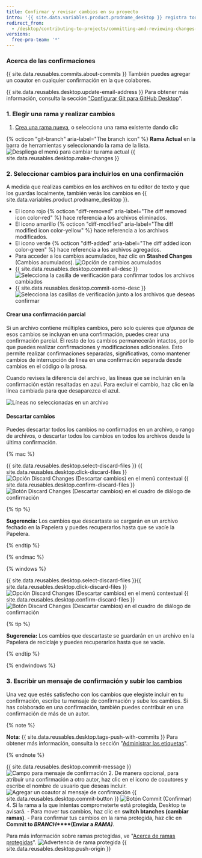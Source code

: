 ```yaml
---
title: Confirmar y revisar cambios en su proyecto
intro: '{{ site.data.variables.product.prodname_desktop }} registra todos los cambios a medida que los editas. Puedes decidir cómo agrupar los cambios para crear confirmaciones significativas.'
redirect_from:
  - /desktop/contributing-to-projects/committing-and-reviewing-changes-to-your-project
versions:
  free-pro-team: '*'
---
```


### Acerca de las confirmaciones

{{ site.data.reusables.commits.about-commits }} También puedes agregar un coautor en cualquier confirmación en la que colabores.

{{ site.data.reusables.desktop.update-email-address }} Para obtener más información, consulta la sección ["Configurar Git para GitHub Desktop](/desktop/getting-started-with-github-desktop/configuring-git-for-github-desktop)".

### 1. Elegir una rama y realizar cambios

1. [Crea una rama nueva](/desktop/guides/contributing-to-projects/managing-branches), o selecciona una rama existente dando clic

{% octicon "git-branch" aria-label="The branch icon" %} **Rama Actual** en la barra de herramientas y seleccionando la rama de la lista.
  ![Despliega el menú para cambiar tu rama actual](/assets/images/help/desktop/click-branch-in-drop-down.png)
{{ site.data.reusables.desktop.make-changes }}

### 2. Seleccionar cambios para incluirlos en una confirmación

A medida que realizas cambios en los archivos en tu editor de texto y que los guardas localmente, también verás los cambios en {{ site.data.variables.product.prodname_desktop }}.

* El icono rojo {% octicon "diff-removed" aria-label="The diff removed icon color-red" %} hace referencia a los archivos eliminados.
* El icono amarillo {% octicon "diff-modified" aria-label="The diff modified icon color-yellow" %} hace referencia a los archivos modificados.
* El icono verde {% octicon "diff-added" aria-label="The diff added icon color-green" %} hace referencia a los archivos agregados.
* Para acceder a los cambios acumulados, haz clic en **Stashed Changes** (Cambios acumulados). ![Opción de cambios acumulados](/assets/images/help/desktop/stashed-changes.png)
* {{ site.data.reusables.desktop.commit-all-desc }}![Selecciona la casilla de verificación para confirmar todos los archivos cambiados](/assets/images/help/desktop/commit-all.png)
* {{ site.data.reusables.desktop.commit-some-desc }}![Selecciona las casillas de verificación junto a los archivos que deseas confirmar](/assets/images/help/desktop/commit-some.png)

#### Crear una confirmación parcial

Si un archivo contiene múltiples cambios, pero solo quieres que *algunos* de esos cambios se incluyan en una confirmación, puedes crear una confirmación parcial. El resto de los cambios permanecerán intactos, por lo que puedes realizar confirmaciones y modificaciones adicionales. Esto permite realizar confirmaciones separadas, significativas, como mantener cambios de interrupción de línea en una confirmación separada desde cambios en el código o la prosa.

Cuando revises la diferencia del archivo, las líneas que se incluirán en la confirmación están resaltadas en azul. Para excluir el cambio, haz clic en la línea cambiada para que desaparezca el azul.

![Líneas no seleccionadas en un archivo](/assets/images/help/desktop/partial-commit.png)

#### Descartar cambios

Puedes descartar todos los cambios no confirmados en un archivo, o rango de archivos, o descartar todos los cambios en todos los archivos desde la última confirmación.

{% mac %}

{{ site.data.reusables.desktop.select-discard-files }}
{{ site.data.reusables.desktop.click-discard-files }}
  ![Opción Discard Changes (Descartar cambios) en el menú contextual](/assets/images/help/desktop/discard-changes-mac.png)
{{ site.data.reusables.desktop.confirm-discard-files }}
  ![Botón Discard Changes (Descartar cambios) en el cuadro de diálogo de confirmación](/assets/images/help/desktop/discard-changes-confirm-mac.png)

{% tip %}

**Sugerencia:** Los cambios que descartaste se cargarán en un archivo fechado en la Papelera y puedes recuperarlos hasta que se vacíe la Papelera.

{% endtip %}

{% endmac %}

{% windows %}

{{ site.data.reusables.desktop.select-discard-files }}{{ site.data.reusables.desktop.click-discard-files }}
  ![Opción Discard Changes (Descartar cambios) en el menú contextual](/assets/images/help/desktop/discard-changes-win.png)
{{ site.data.reusables.desktop.confirm-discard-files }}
  ![Botón Discard Changes (Descartar cambios) en el cuadro de diálogo de confirmación](/assets/images/help/desktop/discard-changes-confirm-win.png)

{% tip %}

**Sugerencia:** Los cambios que descartaste se guardarán en un archivo en la Papelera de reciclaje y puedes recuperarlos hasta que se vacíe.

{% endtip %}

{% endwindows %}

### 3. Escribir un mensaje de confirmación y subir los cambios

Una vez que estés satisfecho con los cambios que elegiste incluir en tu confirmación, escribe tu mensaje de confirmación y sube los cambios. Si has colaborado en una confirmación, también puedes contribuir en una confirmación de más de un autor.

{% note %}

**Nota**: {{ site.data.reusables.desktop.tags-push-with-commits }} Para obtener más información, consulta la sección "[Administrar las etiquetas](/desktop/contributing-to-projects/managing-tags)".

{% endnote %}

{{ site.data.reusables.desktop.commit-message }}
  ![Campo para mensaje de confirmación](/assets/images/help/desktop/commit-message.png)
2. De manera opcional, para atribuir una confirmación a otro autor, haz clic en el icono de coautores y escribe el nombre de usuario que deseas incluir. ![Agregar un coautor al mensaje de confirmación](/assets/images/help/desktop/add-co-author-commit.png)
{{ site.data.reusables.desktop.commit-button }}
  ![Botón Commit (Confirmar)](/assets/images/help/desktop/commit-button.png)
4. Si la rama a la que intentas comprometerte está protegida, Desktop te avisará.
    - Para mover tus cambios, haz clic en **switch btanches (cambiar ramas)**.
    - Para confirmar tus cambios en la rama protegida, haz clic en **Commit to _BRANCH_****(Enviar a _RAMA)_**.

  Para más información sobre ramas protegidas, ve "[Acerca de ramas protegidas](/github/administering-a-repository/about-protected-branches)". ![Advertencia de rama protegida](/assets/images/help/desktop/protected-branch-warning.png)
{{ site.data.reusables.desktop.push-origin }}

